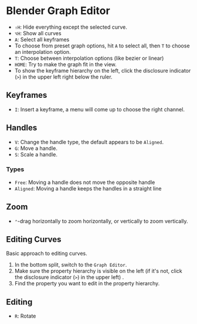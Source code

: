 # Blender Graph Editor

- `⇧H`: Hide everything except the selected curve.
- `⌥H`: Show all curves
- `A`: Select all keyframes
- To choose from preset graph options, hit `A` to select all, then `T` to choose an interpolation option.
- `T`: Choose between interpolation options (like bezier or linear)
- `HOME`: Try to make the graph fit in the view.
- To show the keyframe hierarchy on the left, click the disclosure indicator (`>`) in the upper left right below the ruler.

## Keyframes

- `I`: Insert a keyframe, a menu will come up to choose the right channel.

## Handles

- `V`: Change the handle type, the default appears to be `Aligned`.
- `G`: Move a handle.
- `S`: Scale a handle.

### Types

- `Free`: Moving a handle does not move the opposite handle
- `Aligned`: Moving a handle keeps the handles in a straight line

## Zoom

- `⌃`-drag horizontally to zoom horizontally, or vertically to zoom vertically.

## Editing Curves

Basic approach to editing curves.

1. In the bottom split, switch to the `Graph Editor`.
2. Make sure the property hierarchy is visible on the left (if it's not, click the disclosure indicator (`>`) in the upper left) .
3. Find the property you want to edit in the property hierarchy.

## Editing

- `R`: Rotate